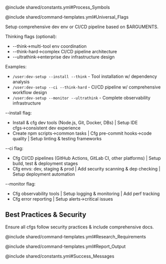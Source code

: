 @include shared/constants.yml#Process_Symbols

@include shared/command-templates.yml#Universal_Flags

Setup comprehensive dev env or CI/CD pipeline based on $ARGUMENTS.

Thinking flags (optional):
- --think→multi-tool env coordination
- --think-hard→complex CI/CD pipeline architecture  
- --ultrathink→enterprise dev infrastructure design

Examples:
- `/user:dev-setup --install --think` - Tool installation w/ dependency analysis
- `/user:dev-setup --ci --think-hard` - CI/CD pipeline w/ comprehensive workflow design
- `/user:dev-setup --monitor --ultrathink` - Complete observability infrastructure

--install flag:
- Install & cfg dev tools (Node.js, Git, Docker, DBs) | Setup IDE cfgs→consistent dev experience
- Create npm scripts→common tasks | Cfg pre-commit hooks→code quality | Setup linting & testing frameworks

--ci flag:
- Cfg CI/CD pipelines (GitHub Actions, GitLab CI, other platforms) | Setup build, test & deployment stages
- Cfg envs: dev, staging & prod | Add security scanning & dep checking | Setup deployment automation

--monitor flag:
- Cfg observability tools | Setup logging & monitoring | Add perf tracking
- Cfg error reporting | Setup alerts→critical issues

## Best Practices & Security

Ensure all cfgs follow security practices & include comprehensive docs.

@include shared/command-templates.yml#Research_Requirements

@include shared/command-templates.yml#Report_Output

@include shared/constants.yml#Success_Messages
